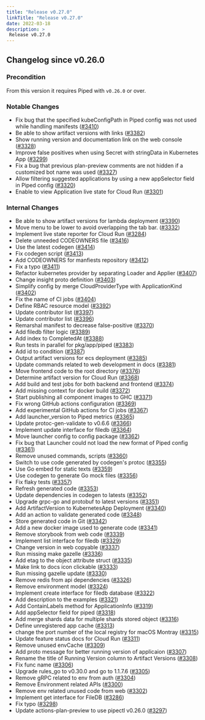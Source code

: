 ```yaml
---
title: "Release v0.27.0"
linkTitle: "Release v0.27.0"
date: 2022-03-18
description: >
 Release v0.27.0
---
```


## Changelog since v0.26.0

### Precondition
From this version it requires Piped with `v0.26.0` or over.

### Notable Changes
* Fix bug that the specified kubeConfigPath in Piped config was not used while handling manifests ([#3410](https://github.com/pipe-cd/pipecd/pull/3410))
* Be able to show artifact versions with links ([#3382](https://github.com/pipe-cd/pipecd/pull/3382))
* Show running version and documentation link on the web console ([#3328](https://github.com/pipe-cd/pipecd/pull/3328))
* Improve false positives when using Secret with stringData in Kubernetes App ([#3299](https://github.com/pipe-cd/pipecd/pull/3299))
* Fix a bug that previous plan-preview comments are not hidden if a customized bot name was used ([#3327](https://github.com/pipe-cd/pipecd/pull/3327))
* Allow filtering suggested applications by using a new appSelector field in Piped config ([#3320](https://github.com/pipe-cd/pipecd/pull/3320))
* Enable to view Application live state for Cloud Run ([#3301](https://github.com/pipe-cd/pipecd/pull/3301))

### Internal Changes
* Be able to show artifact versions for lambda deployment ([#3390](https://github.com/pipe-cd/pipecd/pull/3390))
* Move menu to be lower to avoid overlapping the tab bar. ([#3332](https://github.com/pipe-cd/pipecd/pull/3332))
* Implement live state reporter for Cloud Run ([#3284](https://github.com/pipe-cd/pipecd/pull/3284))
* Delete unneeded CODEOWNERS file ([#3416](https://github.com/pipe-cd/pipecd/pull/3416))
* Use the latest codegen ([#3414](https://github.com/pipe-cd/pipecd/pull/3414))
* Fix codegen script ([#3413](https://github.com/pipe-cd/pipecd/pull/3413))
* Add CODEOWNERS for manfiests repository ([#3412](https://github.com/pipe-cd/pipecd/pull/3412))
* Fix a typo ([#3411](https://github.com/pipe-cd/pipecd/pull/3411))
* Refactor kubernetes provider by separating Loader and Applier ([#3407](https://github.com/pipe-cd/pipecd/pull/3407))
* Change insight proto definition ([#3403](https://github.com/pipe-cd/pipecd/pull/3403))
* Simplify config by merge CloudProviderType with ApplicationKind ([#3402](https://github.com/pipe-cd/pipecd/pull/3402))
* Fix the name of CI jobs ([#3404](https://github.com/pipe-cd/pipecd/pull/3404))
* Define RBAC resource model ([#3392](https://github.com/pipe-cd/pipecd/pull/3392))
* Update contributor list ([#3397](https://github.com/pipe-cd/pipecd/pull/3397))
* Update contributor list ([#3396](https://github.com/pipe-cd/pipecd/pull/3396))
* Remarshal manifest to decrease false-positive ([#3370](https://github.com/pipe-cd/pipecd/pull/3370))
* Add filedb filter logic ([#3389](https://github.com/pipe-cd/pipecd/pull/3389))
* Add index to CompletedAt ([#3388](https://github.com/pipe-cd/pipecd/pull/3388))
* Run tests in parallel for pkg/app/piped ([#3383](https://github.com/pipe-cd/pipecd/pull/3383))
* Add id to condition ([#3387](https://github.com/pipe-cd/pipecd/pull/3387))
* Output artifact versions for ecs deployment ([#3385](https://github.com/pipe-cd/pipecd/pull/3385))
* Update commands related to web development in docs ([#3381](https://github.com/pipe-cd/pipecd/pull/3381))
* Move frontend code to the root directory ([#3376](https://github.com/pipe-cd/pipecd/pull/3376))
* Determine artifact version for Cloud Run ([#3368](https://github.com/pipe-cd/pipecd/pull/3368))
* Add build and test jobs for both backend and frontend ([#3374](https://github.com/pipe-cd/pipecd/pull/3374))
* Add missing context for docker build ([#3372](https://github.com/pipe-cd/pipecd/pull/3372))
* Start publishing all component images to GHC ([#3371](https://github.com/pipe-cd/pipecd/pull/3371))
* Fix wrong GitHub actions configuration ([#3369](https://github.com/pipe-cd/pipecd/pull/3369))
* Add experimental GitHub actions for CI jobs ([#3367](https://github.com/pipe-cd/pipecd/pull/3367))
* Add launcher_version to Piped metrics ([#3365](https://github.com/pipe-cd/pipecd/pull/3365))
* Update protoc-gen-validate to v0.6.6 ([#3366](https://github.com/pipe-cd/pipecd/pull/3366))
* Implement update interface for filedb ([#3364](https://github.com/pipe-cd/pipecd/pull/3364))
* Move launcher config to config package ([#3362](https://github.com/pipe-cd/pipecd/pull/3362))
* Fix bug that Launcher could not load the new format of Piped config ([#3361](https://github.com/pipe-cd/pipecd/pull/3361))
* Remove unused commands, scripts ([#3360](https://github.com/pipe-cd/pipecd/pull/3360))
* Switch to use code generated by codegen's protoc ([#3355](https://github.com/pipe-cd/pipecd/pull/3355))
* Use Go embed for static texts ([#3359](https://github.com/pipe-cd/pipecd/pull/3359))
* Use codegen to generate Go mock files ([#3356](https://github.com/pipe-cd/pipecd/pull/3356))
* Fix flaky tests ([#3357](https://github.com/pipe-cd/pipecd/pull/3357))
* Refresh generated code ([#3353](https://github.com/pipe-cd/pipecd/pull/3353))
* Update dependencies in codegen to latests ([#3352](https://github.com/pipe-cd/pipecd/pull/3352))
* Upgrade grpc-go and protobuf to latest versions ([#3351](https://github.com/pipe-cd/pipecd/pull/3351))
* Add ArtifactVersion to KubernetesApp Deployment ([#3340](https://github.com/pipe-cd/pipecd/pull/3340))
* Add an action to validate generated code ([#3348](https://github.com/pipe-cd/pipecd/pull/3348))
* Store generated code in Git ([#3342](https://github.com/pipe-cd/pipecd/pull/3342))
* Add a new docker image used to generate code ([#3341](https://github.com/pipe-cd/pipecd/pull/3341))
* Remove storybook from web code ([#3339](https://github.com/pipe-cd/pipecd/pull/3339))
* Implement list interface for filedb ([#3329](https://github.com/pipe-cd/pipecd/pull/3329))
* Change version in web copyable ([#3337](https://github.com/pipe-cd/pipecd/pull/3337))
* Run missing make gazelle ([#3336](https://github.com/pipe-cd/pipecd/pull/3336))
* Add etag to the object attribute struct ([#3335](https://github.com/pipe-cd/pipecd/pull/3335))
* Make link to docs icon clickable ([#3333](https://github.com/pipe-cd/pipecd/pull/3333))
* Run missing gazelle update ([#3330](https://github.com/pipe-cd/pipecd/pull/3330))
* Remove redis from api dependencies ([#3326](https://github.com/pipe-cd/pipecd/pull/3326))
* Remove environment model ([#3324](https://github.com/pipe-cd/pipecd/pull/3324))
* Implement create interface for filedb database ([#3322](https://github.com/pipe-cd/pipecd/pull/3322))
* Add description to the examples ([#3321](https://github.com/pipe-cd/pipecd/pull/3321))
* Add ContainLabels method for ApplicationInfo ([#3319](https://github.com/pipe-cd/pipecd/pull/3319))
* Add appSelector field for piped ([#3318](https://github.com/pipe-cd/pipecd/pull/3318))
* Add merge shards data for multiple shards stored object ([#3316](https://github.com/pipe-cd/pipecd/pull/3316))
* Define unregistered app cache ([#3313](https://github.com/pipe-cd/pipecd/pull/3313))
* change the port number of the local registry for macOS Montray ([#3315](https://github.com/pipe-cd/pipecd/pull/3315))
* Update feature status docs for Cloud Run ([#3311](https://github.com/pipe-cd/pipecd/pull/3311))
* Remove unused envCache ([#3309](https://github.com/pipe-cd/pipecd/pull/3309))
* Add proto message for better running version of applicaion ([#3307](https://github.com/pipe-cd/pipecd/pull/3307))
* Rename the title of Running Version column to Artifact Versions ([#3308](https://github.com/pipe-cd/pipecd/pull/3308))
* Fix func name ([#3306](https://github.com/pipe-cd/pipecd/pull/3306))
* Upgrade rules_go to v0.30.0 and go to 1.1.7.6 ([#3305](https://github.com/pipe-cd/pipecd/pull/3305))
* Remove gRPC related to env from auth ([#3304](https://github.com/pipe-cd/pipecd/pull/3304))
* Remove Environment related APIs ([#3300](https://github.com/pipe-cd/pipecd/pull/3300))
* Remove env related unused code from web ([#3302](https://github.com/pipe-cd/pipecd/pull/3302))
* Implement get interface for FileDB ([#3286](https://github.com/pipe-cd/pipecd/pull/3286))
* Fix typo ([#3298](https://github.com/pipe-cd/pipecd/pull/3298))
* Update actions-plan-preview to use pipectl v0.26.0 ([#3297](https://github.com/pipe-cd/pipecd/pull/3297))
